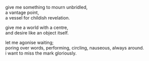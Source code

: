 give me something to mourn unbridled,\
a vantage point,\
a vessel for childish revelation.


give me a world with a centre,\
and desire like an object itself.  


let me agonise waiting;\
poring over words, performing, circling, nauseous, always around.\
i want to miss the mark gloriously.